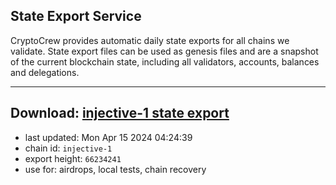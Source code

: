 ## State Export Service
CryptoCrew provides automatic daily state exports for all chains we validate. State export files can be used as genesis files and are a snapshot of the current blockchain state, including all validators, accounts, balances and delegations.

---
**Download: [injective-1 state export](https://dl-eu2.ccvalidators.com/SERVICE/injective/injective-1_export_66234241.json)**
---

- last updated: Mon Apr 15 2024 04:24:39
- chain id: `injective-1`
- export height: `66234241`
- use for: airdrops, local tests, chain recovery
